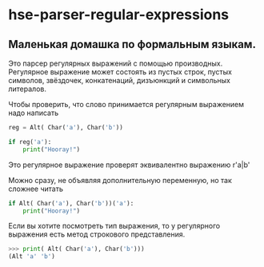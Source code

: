 # hse-parser-regular-expressions

## Маленькая домашка по формальным языкам.

Это парсер регулярных выражений с помощью производных. Регулярное выражение может состоять из пустых строк, пустых символов, звёздочек, конкатенаций, дизъюнкций и символьных литералов. 


Чтобы проверить, что слово принимается регулярным выражением надо написать

```python
reg = Alt( Char('a'), Char('b'))

if reg('a'):
    print("Hooray!")
```

Это регулярное выражение проверят эквивалентно выражению r'a|b' 

Можно сразу, не объявляя дополнительную переменную, но так сложнее читать

```python
if Alt( Char('a'), Char('b'))('a'):
    print("Hooray!")
```

Если вы хотите посмотреть тип выражения, то у регулярного выражения есть метод строкового представления.

```python
>>> print( Alt( Char('a'), Char('b')))
(Alt 'a' 'b')
```
